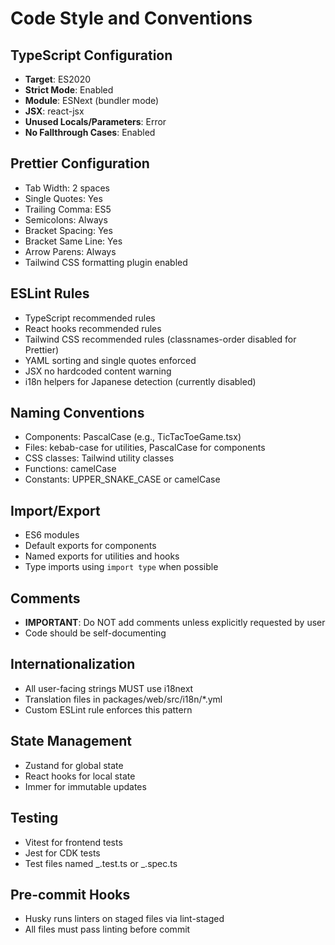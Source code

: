 # Code Style and Conventions

## TypeScript Configuration

- **Target**: ES2020
- **Strict Mode**: Enabled
- **Module**: ESNext (bundler mode)
- **JSX**: react-jsx
- **Unused Locals/Parameters**: Error
- **No Fallthrough Cases**: Enabled

## Prettier Configuration

- Tab Width: 2 spaces
- Single Quotes: Yes
- Trailing Comma: ES5
- Semicolons: Always
- Bracket Spacing: Yes
- Bracket Same Line: Yes
- Arrow Parens: Always
- Tailwind CSS formatting plugin enabled

## ESLint Rules

- TypeScript recommended rules
- React hooks recommended rules
- Tailwind CSS recommended rules (classnames-order disabled for Prettier)
- YAML sorting and single quotes enforced
- JSX no hardcoded content warning
- i18n helpers for Japanese detection (currently disabled)

## Naming Conventions

- Components: PascalCase (e.g., TicTacToeGame.tsx)
- Files: kebab-case for utilities, PascalCase for components
- CSS classes: Tailwind utility classes
- Functions: camelCase
- Constants: UPPER_SNAKE_CASE or camelCase

## Import/Export

- ES6 modules
- Default exports for components
- Named exports for utilities and hooks
- Type imports using `import type` when possible

## Comments

- **IMPORTANT**: Do NOT add comments unless explicitly requested by user
- Code should be self-documenting

## Internationalization

- All user-facing strings MUST use i18next
- Translation files in packages/web/src/i18n/\*.yml
- Custom ESLint rule enforces this pattern

## State Management

- Zustand for global state
- React hooks for local state
- Immer for immutable updates

## Testing

- Vitest for frontend tests
- Jest for CDK tests
- Test files named _.test.ts or _.spec.ts

## Pre-commit Hooks

- Husky runs linters on staged files via lint-staged
- All files must pass linting before commit
